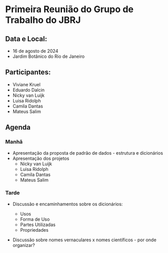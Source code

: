 # Primeira Reunião do Grupo de Trabalho do JBRJ

## Data e Local:
* 16 de agosto de 2024
* Jardim Botânico do Rio de Janeiro

## Participantes:

* Viviane Kruel
* Eduardo Dalcin
* Nicky van Luijk 
* Luisa Ridolph
* Camila Dantas
* Mateus Salim

## Agenda

### Manhã
* Apresentação da proposta de padrão de dados - estrutura e dicionários
* Apresentação dos projetos
  * Nicky van Luijk 
  * Luisa Ridolph
  * Camila Dantas
  * Mateus Salim

### Tarde

* Discussão e encaminhamentos sobre os dicionários:
  * Usos
  * Forma de Uso
  * Partes Utilizadas
  * Propriedades

 * Discussão sobre nomes vernaculares x nomes científicos - por onde organizar?
